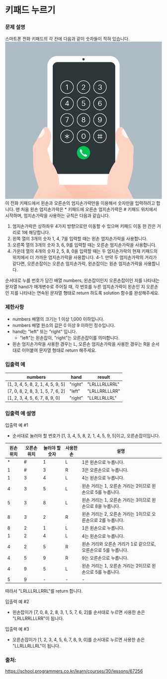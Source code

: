 # 키패드 누르기

### 문제 설명
스마트폰 전화 키패드의 각 칸에 다음과 같이 숫자들이 적혀 있습니다.
![img.png](img.png)
이 전화 키패드에서 왼손과 오른손의 엄지손가락만을 이용해서 숫자만을 입력하려고 합니다.
맨 처음 왼손 엄지손가락은 * 키패드에 오른손 엄지손가락은 # 키패드 위치에서 시작하며, 엄지손가락을 사용하는 규칙은 다음과 같습니다.

1. 엄지손가락은 상하좌우 4가지 방향으로만 이동할 수 있으며 키패드 이동 한 칸은 거리로 1에 해당합니다.
2. 왼쪽 열의 3개의 숫자 1, 4, 7을 입력할 때는 왼손 엄지손가락을 사용합니다.
3. 오른쪽 열의 3개의 숫자 3, 6, 9를 입력할 때는 오른손 엄지손가락을 사용합니다.
4. 가운데 열의 4개의 숫자 2, 5, 8, 0을 입력할 때는 두 엄지손가락의 현재 키패드의 위치에서 더 가까운 엄지손가락을 사용합니다.
   4-1. 만약 두 엄지손가락의 거리가 같다면, 오른손잡이는 오른손 엄지손가락, 왼손잡이는 왼손 엄지손가락을 사용합니다.

순서대로 누를 번호가 담긴 배열 numbers, 왼손잡이인지 오른손잡이인 지를 나타내는 문자열 hand가 매개변수로 주어질 때, 
각 번호를 누른 엄지손가락이 왼손인 지 오른손인 지를 나타내는 연속된 문자열 형태로 return 하도록 solution 함수를 완성해주세요.

### 제한사항
- numbers 배열의 크기는 1 이상 1,000 이하입니다.
- numbers 배열 원소의 값은 0 이상 9 이하인 정수입니다.
- hand는 "left" 또는 "right" 입니다.
    - "left"는 왼손잡이, "right"는 오른손잡이를 의미합니다.
- 왼손 엄지손가락을 사용한 경우는 L, 오른손 엄지손가락을 사용한 경우는 R을 순서대로 이어붙여 문자열 형태로 return 해주세요.

### 입출력 예
|numbers|	hand|	result|
|-----|-----|----|
|[1, 3, 4, 5, 8, 2, 1, 4, 5, 9, 5]|	"right"|	"LRLLLRLLRRL"|
|[7, 0, 8, 2, 8, 3, 1, 5, 7, 6, 2]|	"left"	|"LRLLRRLLLRR"|
|[1, 2, 3, 4, 5, 6, 7, 8, 9, 0]|	"right"|	"LLRLLRLLRL"|

### 입출력 예 설명
입출력 예 #1
- 순서대로 눌러야 할 번호가 [1, 3, 4, 5, 8, 2, 1, 4, 5, 9, 5]이고, 오른손잡이입니다.

| 왼손 위치 | 	오른손 위치	 |눌러야 할 숫자	|사용한 손	|설명|
|-------|----------|------------|---------|----|
| *	    | #	       | 1	       | L	       | 1은 왼손으로 누릅니다.                          |
 | 1	    | #	       | 3	       | R	       | 3은 오른손으로 누릅니다.                         |
 | 1	    | 3	       | 4	       | L	       | 4는 왼손으로 누릅니다.                          |
 | 4	    | 3	       | 5	       | L	       | 왼손 거리는 1, 오른손 거리는 2이므로 왼손으로 5를 누릅니다.   |
 | 5	    | 3	       | 8	       | L	       | 왼손 거리는 1, 오른손 거리는 3이므로 왼손으로 8을 누릅니다.   |
 | 8	    | 3	       | 2	       | R	       | 왼손 거리는 2, 오른손 거리는 1이므로 오른손으로 2를 누릅니다.  |
 | 8	    | 2	       | 1	       | L	       | 1은 왼손으로 누릅니다.                          |
 | 1	    | 2	       | 4	       | L	       | 4는 왼손으로 누릅니다.                          |
 | 4	    | 2	       | 5	       | R	       | 왼손 거리와 오른손 거리가 1로 같으므로, 오른손으로 5를 누릅니다. |
 | 4	    | 5	       | 9	       | R	       | 9는 오른손으로 누릅니다.                       |
 | 4	    | 9	       | 5	       | L	       | 왼손 거리는 1, 오른손 거리는 2이므로 왼손으로 5를 누릅니다. |
 | 5	    | 9	       | -	       | -        | -       |
따라서 "LRLLLRLLRRL"를 return 합니다.

입출력 예 #2
- 왼손잡이가 [7, 0, 8, 2, 8, 3, 1, 5, 7, 6, 2]를 순서대로 누르면 사용한 손은 "LRLLRRLLLRR"이 됩니다.

입출력 예 #3
- 오른손잡이가 [1, 2, 3, 4, 5, 6, 7, 8, 9, 0]를 순서대로 누르면 사용한 손은 "LLRLLRLLRL"이 됩니다.

### 출처:
https://school.programmers.co.kr/learn/courses/30/lessons/67256
